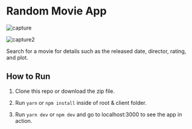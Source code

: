 # Random Movie App

![capture](https://user-images.githubusercontent.com/28583016/43293336-985117b8-90ee-11e8-8de6-94294b53855c.PNG)

![capture2](https://user-images.githubusercontent.com/28583016/43293345-9edbd7f8-90ee-11e8-89a2-9e14764c90d6.PNG)

Search for a movie for details such as the released date, director, rating, and plot. 

## How to Run

1. Clone this repo or download the zip file.

2. Run `yarn` or `npm install` inside of root & client folder.

3. Run `yarn dev` or `npm dev` and go to localhost:3000 to see the app in action.
